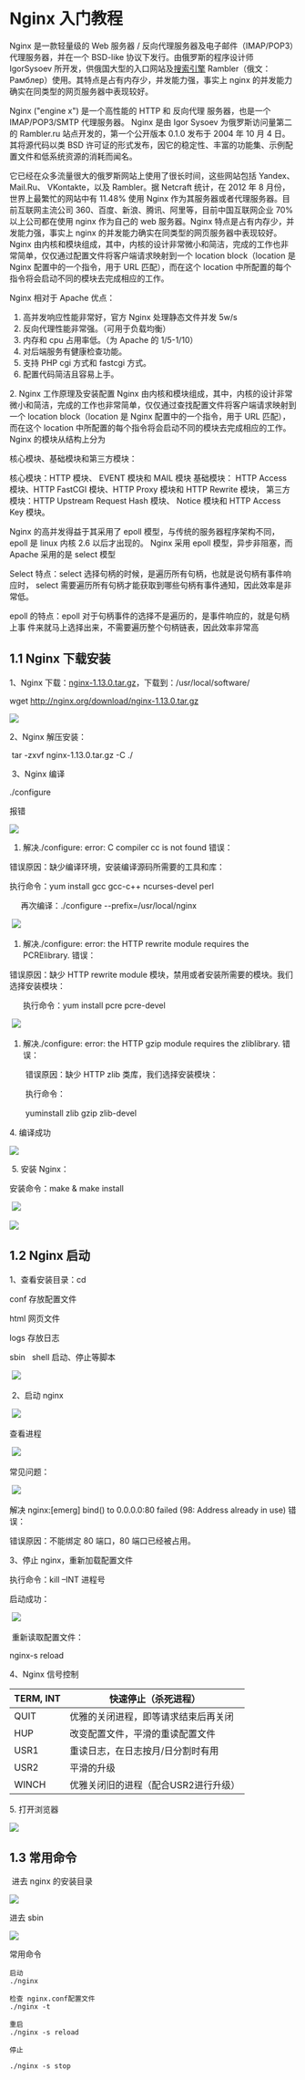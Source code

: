 # Nginx 入门教程

Nginx 是一款轻量级的 Web 服务器 / 反向代理服务器及电子邮件（IMAP/POP3）代理服务器，并在一个 BSD-like 协议下发行。由俄罗斯的程序设计师 IgorSysoev 所开发，供俄国大型的入口网站及[搜索引擎](http://lib.csdn.net/base/searchengine "搜索引擎知识库") Rambler（俄文：Рамблер）使用。其特点是占有内存少，并发能力强，事实上 nginx 的并发能力确实在同类型的网页服务器中表现较好。

Nginx ("engine x") 是一个高性能的 HTTP 和 反向代理 服务器，也是一个 IMAP/POP3/SMTP 代理服务器。 Nginx 是由 Igor Sysoev 为俄罗斯访问量第二的 Rambler.ru 站点开发的，第一个公开版本 0.1.0 发布于 2004 年 10 月 4 日。其将源代码以类 BSD 许可证的形式发布，因它的稳定性、丰富的功能集、示例配置文件和低系统资源的消耗而闻名。

它已经在众多流量很大的俄罗斯网站上使用了很长时间，这些网站包括 Yandex、Mail.Ru、 VKontakte，以及 Rambler。据 Netcraft 统计，在 2012 年 8 月份，世界上最繁忙的网站中有 11.48% 使用 Nginx 作为其服务器或者代理服务器。目前互联网主流公司 360、百度、新浪、腾讯、阿里等，目前中国互联网企业 70% 以上公司都在使用 nginx 作为自己的 web 服务器。Nginx 特点是占有内存少，并发能力强，事实上 nginx 的并发能力确实在同类型的网页服务器中表现较好。Nginx 由内核和模块组成，其中，内核的设计非常微小和简洁，完成的工作也非常简单，仅仅通过配置文件将客户端请求映射到一个 location block（location 是 Nginx 配置中的一个指令，用于 URL 匹配），而在这个 location 中所配置的每个指令将会启动不同的模块去完成相应的工作。

Nginx 相对于 Apache 优点：
1) 高并发响应性能非常好，官方 Nginx 处理静态文件并发 5w/s
2) 反向代理性能非常强。（可用于负载均衡）
3) 内存和 cpu 占用率低。（为 Apache 的 1/5-1/10）
4) 对后端服务有健康检查功能。
5) 支持 PHP cgi 方式和 fastcgi 方式。
6) 配置代码简洁且容易上手。

2\. Nginx 工作原理及安装配置
Nginx 由内核和模块组成，其中，内核的设计非常微小和简洁，完成的工作也非常简单，仅仅通过查找配置文件将客户端请求映射到一个 location block（location 是 Nginx 配置中的一个指令，用于 URL 匹配），而在这个 location 中所配置的每个指令将会启动不同的模块去完成相应的工作。
Nginx 的模块从结构上分为

核心模块、基础模块和第三方模块：

核心模块：HTTP 模块、 EVENT 模块和 MAIL 模块
基础模块： HTTP Access 模块、HTTP FastCGI 模块、HTTP Proxy 模块和 HTTP Rewrite 模块，
第三方模块：HTTP Upstream Request Hash 模块、 Notice 模块和 HTTP Access Key 模块。

Nginx 的高并发得益于其采用了 epoll 模型，与传统的服务器程序架构不同，epoll 是 linux 内核 2.6 以后才出现的。 Nginx 采用 epoll 模型，异步非阻塞，而 Apache 采用的是 select 模型

Select 特点：select 选择句柄的时候，是遍历所有句柄，也就是说句柄有事件响应时，
select 需要遍历所有句柄才能获取到哪些句柄有事件通知，因此效率是非常低。

epoll 的特点：epoll 对于句柄事件的选择不是遍历的，是事件响应的，就是句柄上事
件来就马上选择出来，不需要遍历整个句柄链表，因此效率非常高

## 1.1 Nginx 下载安装

1、Nginx 下载：[nginx-1.13.0.tar.gz](http://nginx.org/download/nginx-1.8.1.tar.gz)，下载到：/usr/local/software/

wget http://nginx.org/download/nginx-1.13.0.tar.gz

![](https://images2015.cnblogs.com/blog/464291/201705/464291-20170522223128273-1991774600.png)

2、Nginx 解压安装：

 tar -zxvf nginx-1.13.0.tar.gz -C ./

 3、Nginx 编译

./configure

报错



![](https://images2015.cnblogs.com/blog/464291/201705/464291-20170522223719882-802587161.png)

1.  解决./configure: error: C compiler cc is not found 错误：

错误原因：缺少编译环境，安装编译源码所需要的工具和库：

执行命令：yum install gcc gcc-c++ ncurses-devel perl 

     再次编译：./configure --prefix=/usr/local/nginx

 ![](https://images2015.cnblogs.com/blog/464291/201705/464291-20170522223738367-1371487902.png)

1.  解决./configure: error: the HTTP rewrite module requires the PCRElibrary. 错误：

错误原因：缺少 HTTP rewrite module 模块，禁用或者安装所需要的模块。我们选择安装模块：

      执行命令：yum install pcre pcre-devel

 ![](https://images2015.cnblogs.com/blog/464291/201705/464291-20170522223822632-1565323478.png)

1.  解决./configure: error: the HTTP gzip module requires the zliblibrary. 错误：

　　错误原因：缺少 HTTP zlib 类库，我们选择安装模块：

　　执行命令：

　　yuminstall zlib gzip zlib-devel

4\. 编译成功

![](https://images2015.cnblogs.com/blog/464291/201705/464291-20170522224025179-766877461.png)

 5\. 安装 Nginx：

安装命令：make & make install



 ![](https://images2015.cnblogs.com/blog/464291/201705/464291-20170522224132085-1938565244.png)

![](https://images2015.cnblogs.com/blog/464291/201705/464291-20170522224232976-2035615941.png)

## 1.2 Nginx 启动

1、查看安装目录：cd

conf 存放配置文件

html 网页文件

logs 存放日志

sbin   shell 启动、停止等脚本

 ![](https://images2015.cnblogs.com/blog/464291/201705/464291-20170522224519445-1647195041.png)

 2、启动 nginx

 ![](https://images2015.cnblogs.com/blog/464291/201705/464291-20170522224632195-9714321.png)

查看进程

 ![](https://images2015.cnblogs.com/blog/464291/201705/464291-20170522224813648-1853132125.png)

常见问题：

 ![](https://images2015.cnblogs.com/blog/464291/201705/464291-20170522224843163-1272194712.png)

解决 nginx:[emerg] bind() to 0.0.0.0:80 failed (98: Address already in use) 错误：

错误原因：不能绑定 80 端口，80 端口已经被占用。

3、停止 nginx，重新加载配置文件

执行命令：kill –INT 进程号

启动成功：

 ![](https://images2015.cnblogs.com/blog/464291/201705/464291-20170522224925007-1679847369.png)

 重新读取配置文件：

nginx-s reload

4、Nginx 信号控制

| TERM, INT | 快速停止（杀死进程）                 |
| --------- | ------------------------------------ |
| QUIT      | 优雅的关闭进程，即等请求结束后再关闭 |
| HUP       | 改变配置文件，平滑的重读配置文件     |
| USR1      | 重读日志，在日志按月/日分割时有用    |
| USR2      | 平滑的升级                           |
| WINCH     | 优雅关闭旧的进程（配合USR2进行升级） |

5\. 打开浏览器

![](https://images2015.cnblogs.com/blog/464291/201705/464291-20170522225252460-98273170.png)

## 1.3 常用命令

 进去 nginx 的安装目录

![](https://images2015.cnblogs.com/blog/464291/201707/464291-20170711114022978-1572821345.png)

进去 sbin

![](https://images2015.cnblogs.com/blog/464291/201707/464291-20170711114051775-1776909757.png)

常用命令



```
启动
./nginx 

检查 nginx.conf配置文件
./nginx -t

重启
./nginx -s reload

停止

./nginx -s stop
```


